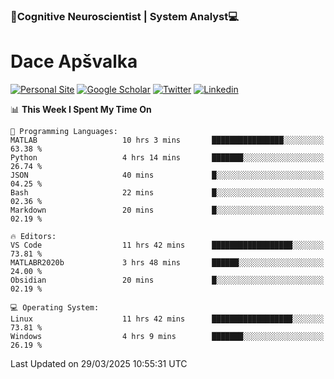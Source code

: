 ### 🧠Cognitive Neuroscientist | System Analyst💻
# Dace Apšvalka

[![Personal Site](https://img.shields.io/badge/website-teal?style=for-the-badge&logo=About.me&logoColor=white)](https://dcdace.net/)
[![Google Scholar](https://img.shields.io/badge/Scholar-yellow?style=for-the-badge&logo=googlescholar&logoColor=ffffff)](https://scholar.google.com/citations?hl=en&user=W8q0HBkAAAAJ&view_op=list_works&sortby=pubdate)
[![Twitter](https://img.shields.io/badge/Twitter-1DA1F2?logo=twitter&logoColor=white&style=for-the-badge)](https://twitter.com/dcdace)
[![Linkedin](https://img.shields.io/badge/linkedin-0077B5?logo=linkedin&logoColor=white&style=for-the-badge)](https://www.linkedin.com/in/dace-apsvalka/)

<!--
[![Dace's wakatime stats](https://github-readme-stats.vercel.app/api/wakatime?username=dcdace&theme=react&layout=compact&custom_title=Coding+past+7+days&v=2)](https://github.com/dcdace/dcdace)


[![github](https://img.shields.io/github/followers/dcdace?logo=github&style=plastic)](https://github.com/dcdace?tab=followers "GitHub followers")
[![wakatime](https://wakatime.com/badge/user/6e7556d3-b1db-4eef-a7e8-9bad735fc27e.svg?style=plastic?v=2)](https://wakatime.com/@6e7556d3-b1db-4eef-a7e8-9bad735fc27e "Total time coded since Feb 28 2022")

[![twitter](https://img.shields.io/twitter/follow/dcdace?label=followers&logo=twitter&color=%23007ec6&style=plastic)](https://twitter.com/dcdace "Twitter followers")

[![Dace's languages](https://github-readme-stats-one-nu-13.vercel.app/api/top-langs/?username=dcdace&langs_count=10&theme=nord&layout=compact)](https://github.com/anuraghazra/github-readme-stats) 
[![Dace's GitHub stats](https://github-readme-stats-one-nu-13.vercel.app/api?username=dcdace&theme=dracula&hide=prs,issues&count_private=true&show_icons=true&hide_rank=true&include_all_commits=true&hide_title=false&custom_title=GitHub+Stats)](https://github.com/anuraghazra/github-readme-stats)
-->

<!--START_SECTION:waka-->
📊 **This Week I Spent My Time On** 

```text
💬 Programming Languages: 
MATLAB                   10 hrs 3 mins       ████████████████░░░░░░░░░   63.38 % 
Python                   4 hrs 14 mins       ███████░░░░░░░░░░░░░░░░░░   26.74 % 
JSON                     40 mins             █░░░░░░░░░░░░░░░░░░░░░░░░   04.25 % 
Bash                     22 mins             █░░░░░░░░░░░░░░░░░░░░░░░░   02.36 % 
Markdown                 20 mins             █░░░░░░░░░░░░░░░░░░░░░░░░   02.19 % 

🔥 Editors: 
VS Code                  11 hrs 42 mins      ██████████████████░░░░░░░   73.81 % 
MATLABR2020b             3 hrs 48 mins       ██████░░░░░░░░░░░░░░░░░░░   24.00 % 
Obsidian                 20 mins             █░░░░░░░░░░░░░░░░░░░░░░░░   02.19 % 

💻 Operating System: 
Linux                    11 hrs 42 mins      ██████████████████░░░░░░░   73.81 % 
Windows                  4 hrs 9 mins        ███████░░░░░░░░░░░░░░░░░░   26.19 % 
```


 Last Updated on 29/03/2025 10:55:31 UTC
<!--END_SECTION:waka-->

